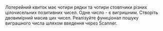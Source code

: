 Лотерейний квиток має чотири рядки та
чотири стовпчики різних цілочисельних позитивних чисел.
Одне число - є вигришним.
Створіть двовимірний масив цих чисел.
Реалізуйте функціонал пошуку виграшного числа
шляхом введення через Scanner.

